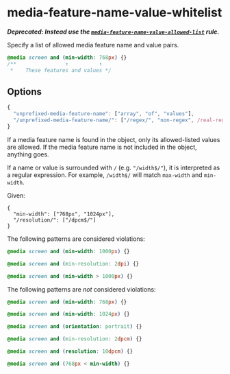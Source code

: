 # media-feature-name-value-whitelist

**_Deprecated: Instead use the [`media-feature-name-value-allowed-list`](../media-feature-name-value-allowed-list/README.md) rule._**

Specify a list of allowed media feature name and value pairs.

<!-- prettier-ignore -->
```css
@media screen and (min-width: 768px) {}
/**                ↑          ↑
 *    These features and values */
```

## Options

```js
{
  "unprefixed-media-feature-name": ["array", "of", "values"],
  "/unprefixed-media-feature-name/": ["/regex/", "non-regex", /real-regex/]
}
```

If a media feature name is found in the object, only its allowed-listed values are
allowed. If the media feature name is not included in the object, anything goes.

If a name or value is surrounded with `/` (e.g. `"/width$/"`), it is interpreted
as a regular expression. For example, `/width$/` will match `max-width` and
`min-width`.

Given:

```
{
  "min-width": ["768px", "1024px"],
  "/resolution/": ["/dpcm$/"]
}
```

The following patterns are considered violations:

<!-- prettier-ignore -->
```css
@media screen and (min-width: 1000px) {}
```

<!-- prettier-ignore -->
```css
@media screen and (min-resolution: 2dpi) {}
```

<!-- prettier-ignore -->
```css
@media screen and (min-width > 1000px) {}
```

The following patterns are _not_ considered violations:

<!-- prettier-ignore -->
```css
@media screen and (min-width: 768px) {}
```

<!-- prettier-ignore -->
```css
@media screen and (min-width: 1024px) {}
```

<!-- prettier-ignore -->
```css
@media screen and (orientation: portrait) {}
```

<!-- prettier-ignore -->
```css
@media screen and (min-resolution: 2dpcm) {}
```

<!-- prettier-ignore -->
```css
@media screen and (resolution: 10dpcm) {}
```

<!-- prettier-ignore -->
```css
@media screen and (768px < min-width) {}
```
